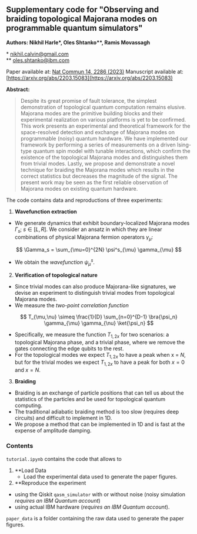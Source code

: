 ## Supplementary code for "Observing and braiding topological Majorana modes on programmable quantum simulators"

**Authors: Nikhil Harle\*, Oles Shtanko\**, Ramis Movassagh**

\* nikhil.calvin@gmail.com\
\** oles.shtanko@ibm.com

Paper available at: [Nat Commun 14, 2286 (2023)](https://www.nature.com/articles/s41467-023-37725-0)
Manuscript available at: [https://arxiv.org/abs/2203.15083](https://arxiv.org/abs/2203.15083)

**Abstract:**
> Despite its great promise of fault tolerance, the simplest demonstration of topological quantum computation remains elusive. Majorana modes are the primitive building blocks and their experimental realization on various platforms is yet to be confirmed. This work presents an experimental and theoretical framework for the space-resolved detection and exchange of Majorana modes on programmable (noisy) quantum hardware. We have implemented our framework by performing a series of measurements on a driven Ising-type quantum spin model with tunable interactions, which confirm the existence of the topological Majorana modes and distinguishes them from trivial modes. Lastly, we propose and demonstrate a novel technique for braiding the Majorana modes which results in the correct statistics but decreases the magnitude of the signal. The present work may be seen as the first reliable observation of Majorana modes on existing quantum hardware.


The code contains data and reproductions of three experiments:

1. **Wavefunction extraction**
  * We generate dynamics that exhibit boundary-localized Majorana modes $\Gamma_s$; $s \in [L,R]$. We consider an ansatz in which they are linear combinations of physical Majorana fermion operators $\gamma_{\mu}$:

$$ \Gamma_s = \sum_{\mu=0}^{2N}  \psi^s_{\mu} \gamma_{\mu} $$

  * We obtain the *wavefunction* $\psi^s_{\mu}$.

2. **Verification of topological nature**
  * Since trivial modes can also produce Majorana-like signatures, we devise an experiment to distinguish trivial modes from topological Majorana modes.
  * We measure the *two-point correlation function* 


$$ T_{\mu,\nu} \simeq \frac{1}{D} \sum_{n=0}^{D-1} \bra{\psi_n} \gamma_{\mu} \gamma_{\nu} \ket{\psi_n} $$


  * Specifically, we measure the function $T_{1,2x}$ for two scenarios: a topological Majorana phase, and a trivial phase, where we remove the gates connecting the edge qubits to the rest. 
  * For the topological modes we expect $T_{1,2x}$ to have a peak when x = $N$, but for the trivial modes we expect $T_{1,2x}$ to have a peak for both $x =0$ and $x=N$.

3. **Braiding**
  * Braiding is an exchange of particle positions that can tell us about the statistics of the particles and be used for topological quantum computing. 
  * The traditional adiabatic braiding method is too slow (requires deep circuits) and difficult to implement in 1D.
  * We propose a method that can be implemented in 1D and is fast at the expense of amplitude damping.

### Contents
`tutorial.ipynb` contains the code that allows to
1. **Load Data
   * Load the experimental data used to generate the paper figures.
2. **Reproduce the experiment
  * using the Qiskit `qasm_simulator` with or without noise (noisy simulation *requires an IBM Quantum account*)
  * using actual IBM hardware (*requires an IBM Quantum account*).

`paper_data` is a folder containing the raw data used to generate the paper figures.
